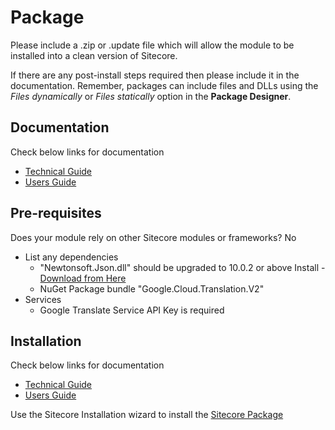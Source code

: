 # Package
Please include a .zip or .update file which will allow the module to be installed into a clean version of Sitecore.

If there are any post-install steps required then please include it in the documentation. Remember, packages can include files and DLLs using the *Files dynamically* or *Files statically* option in the **Package Designer**.


## [](#documentation)Documentation

Check below links for documentation

-   [Technical Guide](2019-Addact-Lions/documentation/ContentTranslationGuide_TechGuide_V1.docx)
-   [Users Guide](2019-Addact-Lions/documentation/ContentTranslation_UserGuide_V1.docx)

## [](#pre-requisites)Pre-requisites

Does your module rely on other Sitecore modules or frameworks? No

 - List any dependencies
    - "Newtonsoft.Json.dll" should be upgraded to 10.0.2 or above Install - [Download from Here](2019-Addact-Lions/sc.package/CTManualChanges.zip)
    - NuGet Package bundle "Google.Cloud.Translation.V2"
 - Services
    - Google Translate Service API Key is required

## [](#installation)Installation

Check below links for documentation

-   [Technical Guide](2019-Addact-Lions/documentation/ContentTranslationGuide_TechGuide_V1.docx)
-   [Users Guide](2019-Addact-Lions/documentation/ContentTranslation_UserGuide_V1.docx)

Use the Sitecore Installation wizard to install the [Sitecore Package](2019-Addact-Lions/sc.package/2019-hackathon-license-exp-March4.zip)
